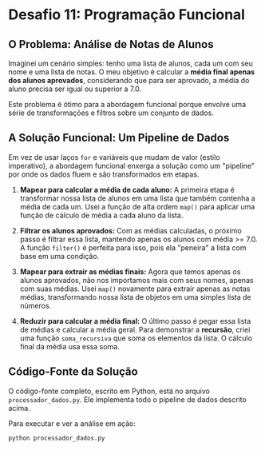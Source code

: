# Desafio 11: Programação Funcional

## O Problema: Análise de Notas de Alunos

Imaginei um cenário simples: tenho uma lista de alunos, cada um com seu nome e uma lista de notas. O meu objetivo é calcular a **média final apenas dos alunos aprovados**, considerando que para ser aprovado, a média do aluno precisa ser igual ou superior a 7.0.

Este problema é ótimo para a abordagem funcional porque envolve uma série de transformações e filtros sobre um conjunto de dados.

## A Solução Funcional: Um Pipeline de Dados

Em vez de usar laços `for` e variáveis que mudam de valor (estilo imperativo), a abordagem funcional enxerga a solução como um "pipeline" por onde os dados fluem e são transformados em etapas.

1.  **Mapear para calcular a média de cada aluno:** A primeira etapa é transformar nossa lista de alunos em uma lista que também contenha a média de cada um. Usei a função de alta ordem `map()` para aplicar uma função de cálculo de média a cada aluno da lista.

2.  **Filtrar os alunos aprovados:** Com as médias calculadas, o próximo passo é filtrar essa lista, mantendo apenas os alunos com média >= 7.0. A função `filter()` é perfeita para isso, pois ela "peneira" a lista com base em uma condição.

3.  **Mapear para extrair as médias finais:** Agora que temos apenas os alunos aprovados, não nos importamos mais com seus nomes, apenas com suas médias. Usei `map()` novamente para extrair apenas as notas médias, transformando nossa lista de objetos em uma simples lista de números.

4.  **Reduzir para calcular a média final:** O último passo é pegar essa lista de médias e calcular a média geral. Para demonstrar a **recursão**, criei uma função `soma_recursiva` que soma os elementos da lista. O cálculo final da média usa essa soma.

## Código-Fonte da Solução

O código-fonte completo, escrito em Python, está no arquivo `processador_dados.py`. Ele implementa todo o pipeline de dados descrito acima.

Para executar e ver a análise em ação:
```bash
python processador_dados.py
```